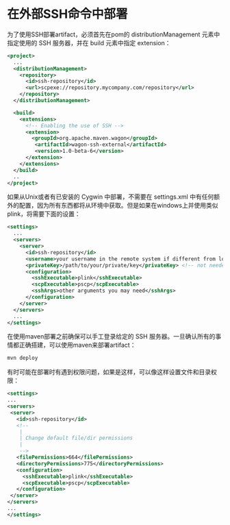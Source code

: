 # 在外部SSH命令中部署

为了使用SSH部署artifact，必须首先在pom的 distributionManagement 元素中指定使用的 SSH 服务器，并在 build 元素中指定 extension：

```xml
<project>
  ...
  <distributionManagement>
    <repository>
      <id>ssh-repository</id>
      <url>scpexe://repository.mycompany.com/repository</url>
    </repository>
  </distributionManagement>

  <build>
    <extensions>
      <!-- Enabling the use of SSH -->
      <extension>
        <groupId>org.apache.maven.wagon</groupId>
         <artifactId>wagon-ssh-external</artifactId>
         <version>1.0-beta-6</version>
      </extension>
    </extensions>
  </build>
  ..
</project>
```

如果从Unix或者有已安装的 Cygwin 中部署，不需要在 settings.xml 中有任何额外的配置，因为所有东西都将从环境中获取。但是如果在windows上并使用类似plink，将需要下面的设置：


```xml
<settings>
  ...
  <servers>
    <server>
      <id>ssh-repository</id>
      <username>your username in the remote system if different from local</username>
      <privateKey>/path/to/your/private/key</privateKey> <!-- not needed if using pageant -->
      <configuration>
        <sshExecutable>plink</sshExecutable>
        <scpExecutable>pscp</scpExecutable>
        <sshArgs>other arguments you may need</sshArgs>
      </configuration>
    </server>
  </servers>
  ...
</settings>
```

在使用maven部署之前确保可以手工登录给定的 SSH 服务器。一旦确认所有的事情都正确搭建，可以使用maven来部署artifact：

```bash
mvn deploy
```

有时可能在部署时有遇到权限问题，如果是这样，可以像这样设置文件和目录权限：

```xml
<settings>
...
<servers>
 <server>
   <id>ssh-repository</id>
   <!--
    |
    | Change default file/dir permissions
    |
    -->
   <filePermissions>664</filePermissions>
   <directoryPermissions>775</directoryPermissions>
   <configuration>
     <sshExecutable>plink</sshExecutable>
     <scpExecutable>pscp</scpExecutable>
   </configuration>
 </server>
</servers>
...
</settings>
```
